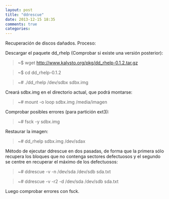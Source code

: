 ```yaml
---
layout: post
title: "ddrescue"
date: 2013-12-15 18:35
comments: true
categories: 
---
```

Recuperación de discos dañados. Proceso:

Descargar el paquete dd_rhelp (Comprobar si existe una versión posterior):

>~$ wget http://www.kalysto.org/pkg/dd_rhelp-0.1.2.tar.gz

>~$ cd dd_rhelp-0.1.2

>~# ./dd_rhelp /dev/sdbx sdbx.img

Creará sdbx.img en el directorio actual, que podrá montarse:

>~# mount -o loop sdbx.img /media/imagen

Comprobar posibles errores (para partición ext3):

>~# fsck -y sdbx.img

Restaurar la imagen:

>~# dd_rhelp sdbx.img /dev/sdax

Método de ejecutar ddrescue en dos pasadas, de forma que la primera sólo recupera los bloques que no contenga sectores defectuosos y el segundo se centre en recuperar el máximo de los defectuosos:

>~# ddrescue -v -n /dev/sda /dev/sdb sda.txt

>~# ddrescue -v -r2 -d /dev/sda /dev/sdb sda.txt

Luego comprobar errores con fsck.

